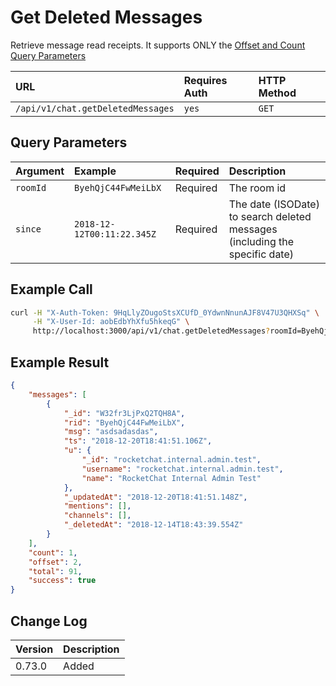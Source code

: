 # Get Deleted Messages

Retrieve message read receipts. It supports ONLY the [Offset and Count Query Parameters](../../offset-and-count-and-sort-info/)

| URL | Requires Auth | HTTP Method |
| :--- | :--- | :--- |
| `/api/v1/chat.getDeletedMessages` | `yes` | `GET` |

## Query Parameters

| Argument | Example | Required | Description |
| :--- | :--- | :--- | :--- |
| `roomId` | `ByehQjC44FwMeiLbX` | Required | The room id |
| `since` | `2018-12-12T00:11:22.345Z` | Required | The date (ISODate) to search deleted messages (including the specific date) |

## Example Call

```bash
curl -H "X-Auth-Token: 9HqLlyZOugoStsXCUfD_0YdwnNnunAJF8V47U3QHXSq" \
     -H "X-User-Id: aobEdbYhXfu5hkeqG" \
     http://localhost:3000/api/v1/chat.getDeletedMessages?roomId=ByehQjC44FwMeiLbX&since=2018-12-12T00:11:22.345Z&count=1&offset=2
```

## Example Result

```json
{
    "messages": [
        {
            "_id": "W32fr3LjPxQ2TQH8A",
            "rid": "ByehQjC44FwMeiLbX",
            "msg": "asdsadasdas",
            "ts": "2018-12-20T18:41:51.106Z",
            "u": {
                "_id": "rocketchat.internal.admin.test",
                "username": "rocketchat.internal.admin.test",
                "name": "RocketChat Internal Admin Test"
            },
            "_updatedAt": "2018-12-20T18:41:51.148Z",
            "mentions": [],
            "channels": [],
            "_deletedAt": "2018-12-14T18:43:39.554Z"
        }
    ],
    "count": 1,
    "offset": 2,
    "total": 91,
    "success": true
}
```

## Change Log

| Version | Description |
| :--- | :--- |
| 0.73.0 | Added |
